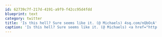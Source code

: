 ```yaml
---
id: 62739c7f-217d-4191-a9f9-f42cc95d4fdd
blueprint: text
category: twitter
title: 'Is this hell? Sure seems like it. (@ Michaels) 4sq.com/nQbOcA'
caption: 'Is this hell? Sure seems like it. (@ Michaels) <a href="http://4sq.com/nQbOcA" title="http://4sq.com/nQbOcA" class="link link_untco">4sq.com/nQbOcA</a>'
---
```

